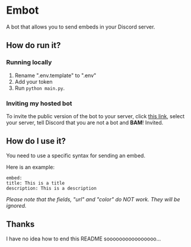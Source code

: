 # Embot
A bot that allows you to send embeds in your Discord server.

## How do run it?

### Running locally
1. Rename ".env.template" to ".env"
2. Add your token
3. Run `python main.py`.

### Inviting my hosted bot
To invite the public version of the bot to your server, click [this link](https://discord.com/api/oauth2/authorize?client_id=874740907881152563&permissions=8&scope=bot), select your server, tell Discord that you are not a bot and **BAM**! Invited.

## How do I use it?
You need to use a specific syntax for sending an embed.

Here is an example:
```
embed:
title: This is a title
description: This is a description
```

*Please note that the fields, "url" and "color" do NOT work. They will be ignored.*

## Thanks
I have no idea how to end this README soooooooooooooooo...
